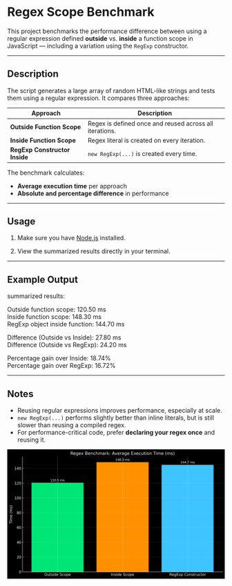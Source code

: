 # Regex Scope Benchmark

This project benchmarks the performance difference between using a regular expression defined **outside** vs. **inside** a function scope in JavaScript — including a variation using the `RegExp` constructor.

---

## Description

The script generates a large array of random HTML-like strings and tests them using a regular expression. It compares three approaches:

| Approach                          | Description                                             |
|----------------------------------|---------------------------------------------------------|
| **Outside Function Scope**     | Regex is defined once and reused across all iterations. |
| **Inside Function Scope**      | Regex literal is created on every iteration.            |
| **RegExp Constructor Inside**  | `new RegExp(...)` is created every time.                |

The benchmark calculates:

- **Average execution time** per approach  
- **Absolute and percentage difference** in performance  

---

## Usage

1. Make sure you have [Node.js](https://nodejs.org/) installed.

3. View the summarized results directly in your terminal.

---

## Example Output

summarized results:  

Outside function scope: 120.50 ms  
Inside function scope: 148.30 ms  
RegExp object inside function: 144.70 ms  

Difference (Outside vs Inside): 27.80 ms  
Difference (Outside vs RegExp): 24.20 ms  

Percentage gain over Inside: 18.74%  
Percentage gain over RegExp: 16.72%  

---

## Notes

- Reusing regular expressions improves performance, especially at scale.
- `new RegExp(...)` performs slightly better than inline literals, but is still slower than reusing a compiled regex.
- For performance-critical code, prefer **declaring your regex once** and reusing it.

![alt text](image.png)